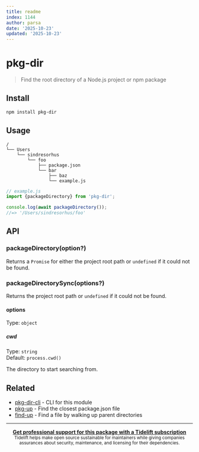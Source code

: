 ```yaml
---
title: readme
index: 1144
author: parsa
date: '2025-10-23'
updated: '2025-10-23'
---
```

# pkg-dir

> Find the root directory of a Node.js project or npm package

## Install

```sh
npm install pkg-dir
```

## Usage

```
/
└── Users
    └── sindresorhus
        └── foo
            ├── package.json
            └── bar
                ├── baz
                └── example.js
```

```js
// example.js
import {packageDirectory} from 'pkg-dir';

console.log(await packageDirectory());
//=> '/Users/sindresorhus/foo'
```

## API

### packageDirectory(option?)

Returns a `Promise` for either the project root path or `undefined` if it could not be found.

### packageDirectorySync(options?)

Returns the project root path or `undefined` if it could not be found.

#### options

Type: `object`

##### cwd

Type: `string`\
Default: `process.cwd()`

The directory to start searching from.

## Related

- [pkg-dir-cli](https://github.com/sindresorhus/pkg-dir-cli) - CLI for this module
- [pkg-up](https://github.com/sindresorhus/pkg-up) - Find the closest package.json file
- [find-up](https://github.com/sindresorhus/find-up) - Find a file by walking up parent directories

---

<div align="center">
	<b>
		<a href="https://tidelift.com/subscription/pkg/npm-pkg-dir?utm_source=npm-pkg-dir&utm_medium=referral&utm_campaign=readme">Get professional support for this package with a Tidelift subscription</a>
	</b>
	<br>
	<sub>
		Tidelift helps make open source sustainable for maintainers while giving companies<br>assurances about security, maintenance, and licensing for their dependencies.
	</sub>
</div>
